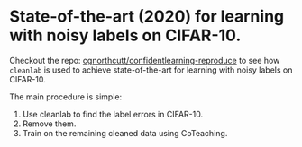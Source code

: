 # State-of-the-art (2020) for learning with noisy labels on CIFAR-10.

Checkout the repo: [cgnorthcutt/confidentlearning-reproduce](https://github.com/cgnorthcutt/confidentlearning-reproduce/tree/master/cifar10) to see how `cleanlab` is used to achieve state-of-the-art for learning with noisy labels on CIFAR-10.

The main procedure is simple:
1. Use cleanlab to find the label errors in CIFAR-10.
2. Remove them.
3. Train on the remaining cleaned data using CoTeaching.
